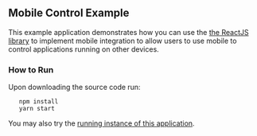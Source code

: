 ## Mobile Control Example
This example application demonstrates how you can use the [the ReactJS library](https://github.com/global-input/global-input-react) to implement mobile integration to allow users to use mobile to control applications running on other devices.

### How to Run
Upon downloading the source code run:
```
   npm install
   yarn start
```
You may also try the [running instance of this application](https://globalinput.co.uk/global-input-app/game-example). 
   
